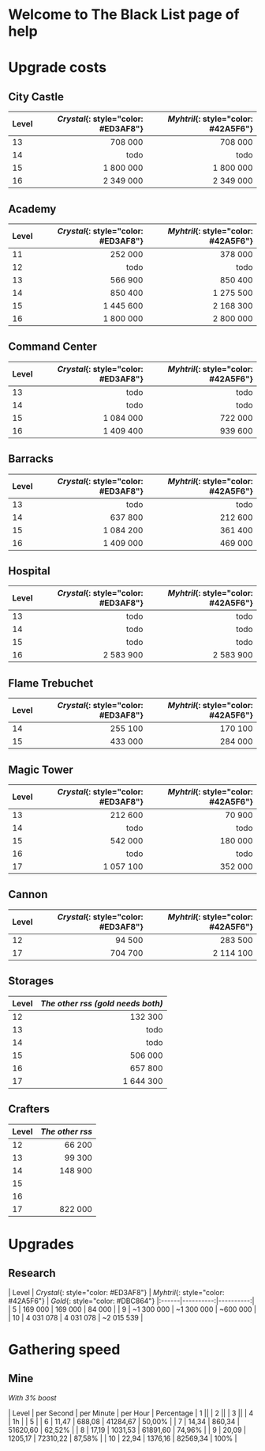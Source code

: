 # Welcome to The Black List page of help

# Upgrade costs

## City Castle

| Level | *Crystal*{: style="color: #ED3AF8"}   | *Myhtril*{: style="color: #42A5F6"}   | 
|:------|----------:|----------:|
| 13    | 708 000   | 708 000   |
| 14    | todo      | todo      |
| 15    | 1 800 000 | 1 800 000 |
| 16    | 2 349 000 | 2 349 000 |

## Academy

| Level | *Crystal*{: style="color: #ED3AF8"}   | *Myhtril*{: style="color: #42A5F6"}   |
|:------|----------:|----------:|
| 11    | 252 000   | 378 000   | 
| 12    | todo      | todo      | 
| 13    | 566 900   | 850 400   | 
| 14    | 850 400   | 1 275 500 |  
| 15    | 1 445 600 | 2 168 300 | 
| 16    | 1 800 000 | 2 800 000 |  
   
## Command Center

| Level | *Crystal*{: style="color: #ED3AF8"}   | *Myhtril*{: style="color: #42A5F6"}   |
|:------|----------:|----------:|
| 13    | todo      | todo    | 
| 14    | todo      | todo    |
| 15    | 1 084 000 | 722 000 |
| 16    | 1 409 400 | 939 600 |

## Barracks

| Level | *Crystal*{: style="color: #ED3AF8"}   | *Myhtril*{: style="color: #42A5F6"}   |
|:------|----------:|----------:|
| 13    | todo      |   todo    | 
| 14    | 637 800   |   212 600 |
| 15    | 1 084 200 |   361 400 |
| 16    | 1 409 000 |   469 000 |

## Hospital

| Level | *Crystal*{: style="color: #ED3AF8"}   | *Myhtril*{: style="color: #42A5F6"}   |
|:------|----------:|----------:|
| 13 | todo | todo |
| 14 | todo | todo |
| 15 | todo | todo |
| 16 | 2 583 900 | 2 583 900 |

## Flame Trebuchet

| Level | *Crystal*{: style="color: #ED3AF8"}   | *Myhtril*{: style="color: #42A5F6"}   |
|:------|----------:|----------:|
| 14 | 255 100 | 170 100 |
| 15 | 433 000 | 284 000 |

## Magic Tower

| Level | *Crystal*{: style="color: #ED3AF8"}   | *Myhtril*{: style="color: #42A5F6"}   |
|:------|----------:|----------:|
| 13 | 212 600 | 70 900 |
| 14 | todo | todo | 
| 15 | 542 000 | 180 000 |
| 16 | todo | todo |
| 17 | 1 057 100 | 352 000 |

## Cannon

| Level | *Crystal*{: style="color: #ED3AF8"}   | *Myhtril*{: style="color: #42A5F6"}   |
|:------|----------:|----------:|
| 12 | 94 500 | 283 500 |
| 17 | 704 700 | 2 114 100 |

## Storages

| Level | *The other rss (gold needs both)* |
|:------|----------:|
| 12 | 132 300 |
| 13 | todo |
| 14 | todo |
| 15 | 506 000 |
| 16 | 657 800 |
| 17 | 1 644 300 |

## Crafters

| Level | *The other rss* |
|:------|----------:|
| 12 | 66 200 |
| 13 | 99 300 |
| 14 | 148 900 | 
| 15 | |
| 16 | |
| 17 | 822 000 |


# Upgrades

## Research

| Level | *Crystal*{: style="color: #ED3AF8"}   | *Myhtril*{: style="color: #42A5F6"}   | *Gold*{: style="color: #DBC864"}
|:------|----------:|----------:|
| 5 | 169 000  | 169 000 | 84 000 |
| 9 | ~1 300 000 | ~1 300 000 | ~600 000 |
| 10 | 4 031 078 | 4 031 078 | ~2 015 539 | 

# Gathering speed

## Mine
*With 3% boost*

| Level | per Second | per Minute | per Hour | Percentage
| 1  ||
| 2  ||
| 3  ||
| 4  | 1h |
| 5  |
| 6 | 11,47	| 688,08 |	41284,67 |	50,00% |
| 7 | 14,34	| 860,34 |	51620,60 |	62,52% |
| 8 | 17,19	| 1031,53 |	61891,60 |	74,96% |
| 9 | 20,09	| 1205,17 |	72310,22 |	87,58% |
| 10 | 22,94	| 1376,16 |	82569,34 |	100% |
